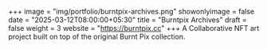 +++
image = "img/portfolio/burntpix-archives.png"
showonlyimage = false
date = "2025-03-12T08:00:00+05:30"
title = "Burntpix Archives"
draft = false
weight = 3
website = "https://burntpix.cc"
+++
A Collaborative NFT art project built on top of the original Burnt Pix collection.